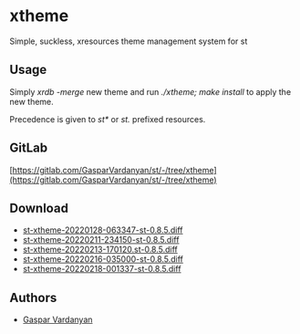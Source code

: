 xtheme
======
Simple, suckless, xresources theme management system for st

Usage
-----
Simply *xrdb -merge* new theme and run *./xtheme; make install* to apply the new theme.

Precedence is given to *st\** or *st.* prefixed resources.

GitLab
------
[https://gitlab.com/GasparVardanyan/st/-/tree/xtheme](https://gitlab.com/GasparVardanyan/st/-/tree/xtheme)

Download
--------
* [st-xtheme-20220128-063347-st-0.8.5.diff](st-xtheme-20220128-063347-st-0.8.5.diff)
* [st-xtheme-20220211-234150-st-0.8.5.diff](st-xtheme-20220211-234150-st-0.8.5.diff)
* [st-xtheme-20220213-170120.st-0.8.5.diff](st-xtheme-20220213-170120.st-0.8.5.diff)
* [st-xtheme-20220216-035000-st-0.8.5.diff](st-xtheme-20220216-035000-st-0.8.5.diff)
* [st-xtheme-20220218-001337-st-0.8.5.diff](st-xtheme-20220218-001337-st-0.8.5.diff)


Authors
-------
* [Gaspar Vardanyan](https://gitlab.com/GasparVardanyan)
